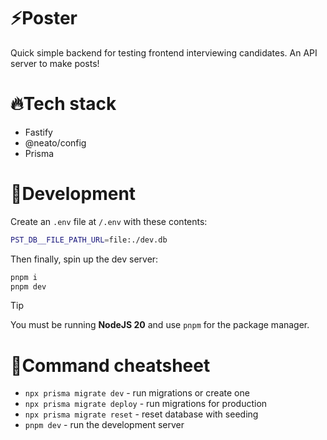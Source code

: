 # ⚡Poster

Quick simple backend for testing frontend interviewing candidates. An API server to make posts!

# 🔥Tech stack

- Fastify
- @neato/config
- Prisma

# 🧬Development

Create an `.env` file at `/.env` with these contents:
```sh
PST_DB__FILE_PATH_URL=file:./dev.db
```

Then finally, spin up the dev server:
```sh
pnpm i
pnpm dev
```

> [!TIP]
> You must be running **NodeJS 20** and use `pnpm` for the package manager.

# 🥔Command cheatsheet

- `npx prisma migrate dev` - run migrations or create one
- `npx prisma migrate deploy` - run migrations for production
- `npx prisma migrate reset` - reset database with seeding
- `pnpm dev` - run the development server
